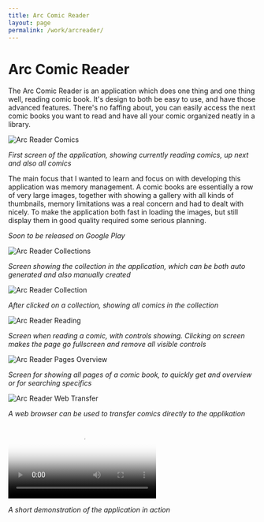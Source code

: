 ```yaml
---
title: Arc Comic Reader
layout: page
permalink: /work/arcreader/
---
```


# Arc Comic Reader

<span class="preamble">
The Arc Comic Reader is an application which does one thing and one thing well, reading comic book. It's design to both be easy to use, and have those advanced features.  There's no faffing about, you can easily access the next comic books you want to read and have all your comic organized neatly in a library.
</span>

![Arc Reader Comics](/assets/images/arc-reader-comics.png)

*First screen of the application, showing currently reading comics, up next and also all comics*

The main focus that I wanted to learn and focus on with developing this application was memory management. A comic books are essentially a row of very large images, together with showing a gallery with all kinds of thumbnails, memory limitations was a real concern and had to dealt with nicely. To make the application both fast in loading the images, but still display them in good quality required some serious planning. 

*Soon to be released on Google Play*

![Arc Reader Collections](/assets/images/arc-reader-collections.png)

*Screen showing the collection in the application, which can be both auto generated and also manually created*

![Arc Reader Collection](/assets/images/arc-reader-collection.png)

*After clicked on a collection, showing all comics in the collection*

![Arc Reader Reading](/assets/images/arc-reader-reading.png)

*Screen when reading a comic, with controls showing. Clicking on screen makes the page go fullscreen and remove all visible controls*

![Arc Reader Pages Overview](/assets/images/arc-reader-pages.png)

*Screen for showing all pages of a comic book, to quickly get and overview or for searching specifics*

![Arc Reader Web Transfer](/assets/images/arc-reader-web-transfer.png)

*A web browser can be used to transfer comics directly to the applikation*

<video autoplay="autoplay" controls loop
  poster="/assets/images/arc-reader-comics.png" >
  <source
    src="/assets/videos/arc-reader.mp4"
    type="video/mp4">
  <source
    src="/assets/videos/arc-reader.ogv"
    type="video/ogg">
  Can't play video
</video>

*A short demonstration of the application in action*
